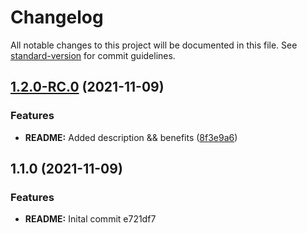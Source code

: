 # Changelog

All notable changes to this project will be documented in this file. See [standard-version](https://github.com/conventional-changelog/standard-version) for commit guidelines.

## [1.2.0-RC.0](https://github.com/DavidNowakowski/conventional-commits-standard-version/compare/v1.1.0...v1.2.0-RC.0) (2021-11-09)


### Features

* **README:** Added description && benefits ([8f3e9a6](https://github.com/DavidNowakowski/conventional-commits-standard-version/commit/8f3e9a6ce8b60359651c11d0f06da8f628b0d528))

## 1.1.0 (2021-11-09)


### Features

* **README:** Inital commit e721df7
